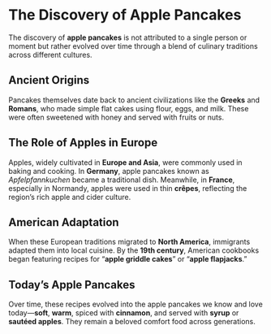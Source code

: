# The Discovery of Apple Pancakes
The discovery of **apple pancakes** is not attributed to a single person or moment but rather evolved over time through a blend of culinary traditions across different cultures.

## Ancient Origins

Pancakes themselves date back to ancient civilizations like the **Greeks** and **Romans**, who made simple flat cakes using flour, eggs, and milk. These were often sweetened with honey and served with fruits or nuts.

## The Role of Apples in Europe

Apples, widely cultivated in **Europe and Asia**, were commonly used in baking and cooking. In **Germany**, apple pancakes known as *Apfelpfannkuchen* became a traditional dish. Meanwhile, in **France**, especially in Normandy, apples were used in thin **crêpes**, reflecting the region’s rich apple and cider culture.

## American Adaptation

When these European traditions migrated to **North America**, immigrants adapted them into local cuisine. By the **19th century**, American cookbooks began featuring recipes for “**apple griddle cakes**” or “**apple flapjacks**.”

## Today’s Apple Pancakes

Over time, these recipes evolved into the apple pancakes we know and love today—**soft**, **warm**, spiced with **cinnamon**, and served with **syrup** or **sautéed apples**. They remain a beloved comfort food across generations.

